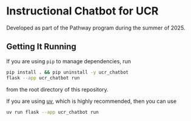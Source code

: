 # Instructional Chatbot for UCR

Developed as part of the Pathway program during the summer of 2025.

## Getting It Running

If you are using `pip` to manage dependencies, run

```bash
pip install . && pip uninstall -y ucr_chatbot
flask --app ucr_chatbot run
```

from the root directory of this repository.

If you are using [uv](https://docs.astral.sh/uv/), which is highly recommended,
then you can use

```bash
uv run flask --app ucr_chatbot run
```
